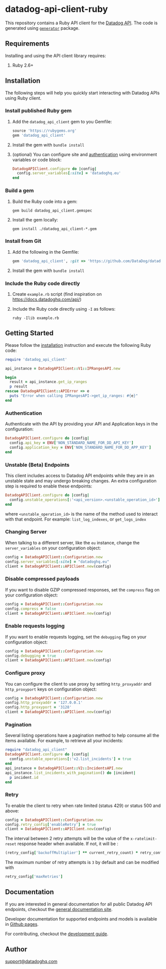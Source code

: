 # datadog-api-client-ruby

This repository contains a Ruby API client for the [Datadog API](https://docs.datadoghq.com/api/).
The code is generated using [`generator`](https://github.com/DataDog/datadog-api-client-ruby/tree/master/.generator) package.

## Requirements

Installing and using the API client library requires:

1. Ruby 2.6+

## Installation

The following steps will help you quickly start interacting with Datadog APIs using Ruby client.

### Install published Ruby gem

1. Add the `datadog_api_client` gem to you Gemfile:

   ```ruby
   source 'https://rubygems.org'
   gem 'datadog_api_client'
   ```

2. Install the gem with `bundle install`

3. (optional) You can configure site and [authentication](#authentication) using environment variables or code block:

   ```ruby
   DatadogAPIClient.configure do |config|
     config.server_variables[:site] = 'datadoghq.eu'
   end
   ```

### Build a gem

1. Build the Ruby code into a gem:

   ```shell
   gem build datadog_api_client.gemspec
   ```

2. Install the gem locally:

   ```shell
   gem install ./datadog_api_client-*.gem
   ```

### Install from Git

1. Add the following in the Gemfile:

   ```ruby
   gem 'datadog_api_client', :git => 'https://github.com/DataDog/datadog-api-client-ruby.git'
   ```

2. Install the gem with `bundle install`

### Include the Ruby code directly

1. Create `example.rb` script (find inspiration on https://docs.datadoghq.com/api/)

2. Include the Ruby code directly using `-I` as follows:

   ```shell
   ruby -Ilib example.rb
   ```

## Getting Started

Please follow the [installation](#installation) instruction and execute the following Ruby code:

```ruby
require 'datadog_api_client'

api_instance = DatadogAPIClient::V1::IPRangesAPI.new

begin
  result = api_instance.get_ip_ranges
  p result
rescue DatadogAPIClient::APIError => e
  puts "Error when calling IPRangesAPI->get_ip_ranges: #{e}"
end
```

### Authentication

Authenticate with the API by providing your API and Application keys in the configuration:

```ruby
DatadogAPIClient.configure do |config|
  config.api_key = ENV['NON_STANDARD_NAME_FOR_DD_API_KEY']
  config.application_key = ENV['NON_STANDARD_NAME_FOR_DD_APP_KEY']
end
```

### Unstable (Beta) Endpoints

This client includes access to Datadog API endpoints while they are in an unstable state and may undergo breaking changes. An extra configuration step is required to enable these endpoints:

```ruby
DatadogAPIClient.configure do |config|
  config.unstable_operations[:'<api_version>.<unstable_operation_id>'] = true
end
```

where `<unstable_operation_id>` is the name of the method used to interact with that endpoint. For example: `list_log_indexes`, or `get_logs_index`

### Changing Server

When talking to a different server, like the `eu` instance, change the `server_variables` on your configuration object:

```ruby
config = DatadogAPIClient::Configuration.new
config.server_variables[:site] = "datadoghq.eu"
client = DatadogAPIClient::APIClient.new(config)
```

### Disable compressed payloads

If you want to disable GZIP compressed responses, set the `compress` flag
on your configuration object:

```ruby
config = DatadogAPIClient::Configuration.new
config.compress = false
client = DatadogAPIClient::APIClient.new(config)
```

### Enable requests logging

If you want to enable requests logging, set the `debugging` flag
on your configuration object:

```ruby
config = DatadogAPIClient::Configuration.new
config.debugging = true
client = DatadogAPIClient::APIClient.new(config)
```

### Configure proxy

You can configure the client to use proxy by setting `http_proxyaddr` and `http_proxyport` keys on configuration object:

```ruby
config = DatadogAPIClient::Configuration.new
config.http_proxyaddr = '127.0.0.1'
config.http_proxyport = '3128'
client = DatadogAPIClient::APIClient.new(config)
```

### Pagination

Several listing operations have a pagination method to help consume all the items available.
For example, to retrieve all your incidents:

```ruby
require "datadog_api_client"
DatadogAPIClient.configure do |config|
  config.unstable_operations[:'v2.list_incidents'] = true
end
api_instance = DatadogAPIClient::V2::IncidentsAPI.new
api_instance.list_incidents_with_pagination() do |incident|
  p incident.id
end
```

### Retry

To enable the client to retry when rate limited (status 429) or status 500 and above:

```ruby
config = DatadogAPIClient::Configuration.new
config.retry_config['enableRetry'] = true
client = DatadogAPIClient::APIClient.new(config)
```
The interval between 2 retry attempts will be the value of the `x-ratelimit-reset` response header when available. 
If not, it will be :
```ruby
(retry_config['backoffMultiplier'] ** current_retry_count) * retry_config['backoffBase']
```
The maximum number of retry attempts is `3` by default and can be modified with 
```ruby
retry_config['maxRetries']
```

## Documentation

If you are interested in general documentation for all public Datadog API endpoints, checkout the [general documentation site][api docs].

Developer documentation for supported endpoints and models is available in [Github pages][github pages].

For contributing, checkout the [development guide][development docs].

## Author

support@datadoghq.com

[api docs]: https://docs.datadoghq.com/api/
[github pages]: https://datadoghq.dev/datadog-api-client-ruby/
[development docs]: https://github.com/DataDog/datadog-api-client-ruby/blob/master/DEVELOPMENT.md
